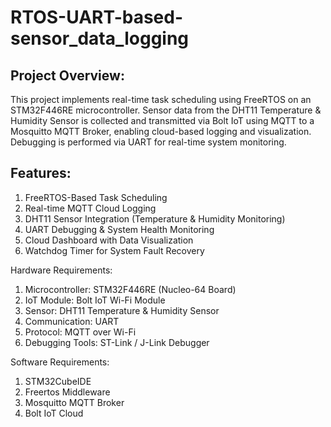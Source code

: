 # RTOS-UART-based-sensor_data_logging

## Project Overview:

This project implements real-time task scheduling using FreeRTOS on an STM32F446RE microcontroller. 
Sensor data from the DHT11 Temperature & Humidity Sensor is collected and transmitted via Bolt IoT using MQTT to a Mosquitto MQTT Broker, 
enabling cloud-based logging and visualization. Debugging is performed via UART for real-time system monitoring.

## Features:

1) FreeRTOS-Based Task Scheduling
2) Real-time MQTT Cloud Logging
3) DHT11 Sensor Integration (Temperature & Humidity Monitoring)
4) UART Debugging & System Health Monitoring
5) Cloud Dashboard with Data Visualization
6) Watchdog Timer for System Fault Recovery

Hardware Requirements:

1) Microcontroller: STM32F446RE (Nucleo-64 Board) 
2) IoT Module: Bolt IoT Wi-Fi Module 
3) Sensor: DHT11 Temperature & Humidity Sensor 
4) Communication: UART  
5) Protocol: MQTT over Wi-Fi 
6) Debugging Tools: ST-Link / J-Link Debugger 

Software Requirements:

1) STM32CubeIDE 
2) Freertos Middleware
3) Mosquitto MQTT Broker
4) Bolt IoT Cloud

